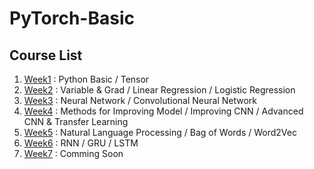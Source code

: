 # PyTorch-Basic

## Course List  
1. [Week1](Week1) : Python Basic / Tensor
2. [Week2](Week2) : Variable & Grad / Linear Regression / Logistic Regression
3. [Week3](Week3) : Neural Network / Convolutional Neural Network
4. [Week4](Week4) : Methods for Improving Model / Improving CNN / Advanced CNN & Transfer Learning
5. [Week5](Week5) : Natural Language Processing / Bag of Words / Word2Vec
6. [Week6](week6) : RNN / GRU / LSTM
7. [Week7](week7) : Comming Soon
